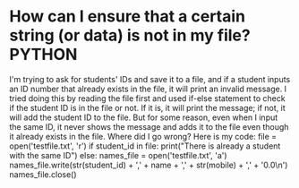 
# How can I ensure that a certain string (or data) is not in my file? PYTHON

I'm trying to ask for students' IDs and save it to a file, and if a student inputs an ID number that already exists in the file, it will print an invalid message.
I tried doing this by reading the file first and used if-else statement to check if the student ID is in the file or not. If it is, it will print the message; if not, it will add the student ID to the file. But for some reason, even when I input the same ID, it never shows the message and adds it to the file even though it already exists in the file. Where did I go wrong?
Here is my code:
file = open('testfile.txt', 'r')
if student_id in file:
    print("There is already a student with the same ID")
else:
    names_file = open('testfile.txt', 'a')
    names_file.write(str(student_id) + ',' + name + ',' + str(mobile) + ',' + '0.0\n') 
    names_file.close()



        